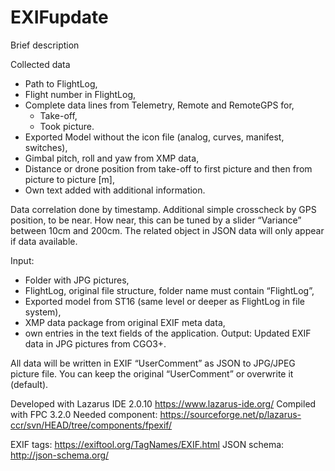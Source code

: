 # EXIFupdate
Brief description

Collected data

 * Path to FlightLog,
 * Flight number in FlightLog,
 * Complete data lines from Telemetry, Remote and RemoteGPS for,
   - Take-off,
   - Took picture.
 * Exported Model without the icon file (analog, curves, manifest, switches),
 * Gimbal pitch, roll and yaw from XMP data,
 * Distance or drone position from take-off to first picture and then from picture to picture [m],
 * Own text added with additional information.

Data correlation done by timestamp. Additional simple crosscheck by GPS position, to be near. How near, this can be tuned by a slider “Variance” between 10cm and 200cm.
The related object in JSON data will only appear if data available.

Input:
- Folder with JPG pictures,
- FlightLog, original file structure, folder name must contain “FlightLog”,
- Exported model from ST16 (same level or deeper as FlightLog in file system),
- XMP data package from original EXIF meta data,
- own entries in the text fields of the application.
Output:	
Updated EXIF data in JPG pictures from CGO3+.

All data will be written in EXIF “UserComment” as JSON to JPG/JPEG picture file. You can keep the original “UserComment” or overwrite it (default).


Developed with Lazarus IDE 2.0.10   https://www.lazarus-ide.org/
Compiled with FPC 3.2.0
Needed component:    https://sourceforge.net/p/lazarus-ccr/svn/HEAD/tree/components/fpexif/

EXIF tags:    https://exiftool.org/TagNames/EXIF.html
JSON schema:  http://json-schema.org/
